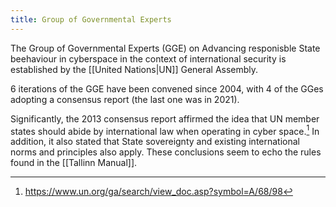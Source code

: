 ```yaml
---
title: Group of Governmental Experts
---
```

The Group of Governmental Experts (GGE) on Advancing responisble State beehaviour in cyberspace in the context of international security is established by the [[United Nations|UN]] General Assembly. 

6 iterations of the GGE have been convened since 2004, with 4 of the GGes adopting a consensus report (the last one was in 2021).

Significantly, the 2013 consensus report affirmed the idea that UN member states should abide by international law when operating in cyber space.[^1] In addition, it also stated that State sovereignty and existing international norms and principles also apply. These conclusions seem to echo the rules found in the [[Tallinn Manual]].

[^1]: https://www.un.org/ga/search/view_doc.asp?symbol=A/68/98



